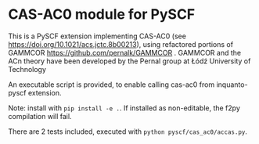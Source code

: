 # CAS-AC0 module for PySCF
This is a PySCF extension implementing CAS-AC0 (see https://doi.org/10.1021/acs.jctc.8b00213), using refactored portions of GAMMCOR https://github.com/pernalk/GAMMCOR . GAMMCOR and the ACn theory have been developed by the Pernal group at Łódź University of Technology

An executable script is provided, to enable calling cas-ac0 from inquanto-pyscf extension.

Note: install with `pip install -e .`. If installed as non-editable, the f2py compilation will fail. 

There are 2 tests included, executed with `python pyscf/cas_ac0/accas.py`.
